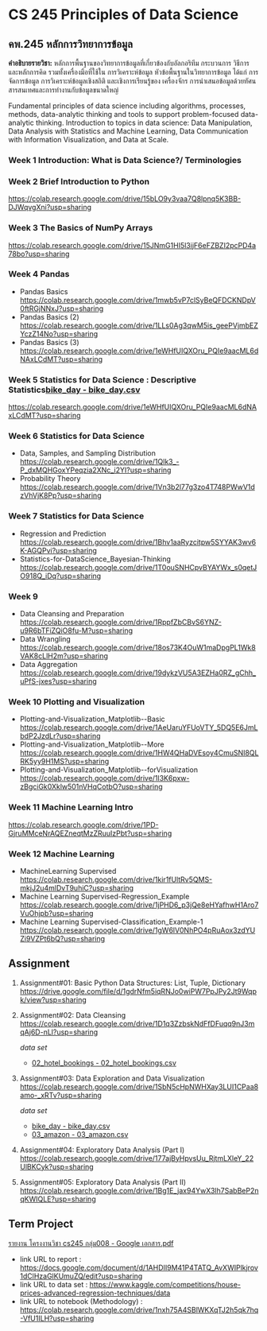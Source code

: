 # CS 245 Principles of Data Science
## คพ.245 หลักการวิทยาการข้อมูล
**คำอธิบายรายวิชา:**
หลักการพื้นฐานของวิทยาการข้อมูลที่เกี่ยวข้องกับอัลกอริทีม กระบวนการ วิธีการและหลักการคิด รวมทั้งเครื่องมือที่ใช้ใน
การวิเคราะห์ข้อมูล หัวข้อพื้นฐานในวิทยาการข้อมูล ได้แก่ การจัดการข้อมูล การวิเคราะห์ข้อมูลเชิงสถิติ และเชิงการเรียนรู้ของ
เครื่องจักร การนำเสนอข้อมูลด้วยทัศนสารสนเทศและการทำงานกับข้อมูลขนาดใหญ่

Fundamental principles of data science including algorithms, processes, methods, data-analytic thinking and tools to support problem-focused data-analytic thinking. Introduction to topics in data science: Data Manipulation, Data Analysis with Statistics and Machine Learning, Data Communication with Information Visualization, and Data at Scale.

### Week 1 Introduction: What is Data Science?/ Terminologies
### Week 2 Brief Introduction to Python
 https://colab.research.google.com/drive/15bLO9y3vaa7Q8lpnq5K3BB-DJWqvgXni?usp=sharing
### Week 3 The Basics of NumPy Arrays
https://colab.research.google.com/drive/15JNmG1HI5l3ijF6eFZBZI2pcPD4a78bo?usp=sharing
### Week 4 Pandas
* Pandas Basics https://colab.research.google.com/drive/1mwb5vP7clSyBeQFDCKNDpV0ftRGjNNxJ?usp=sharing
* Pandas Basics (2) https://colab.research.google.com/drive/1LLs0Ag3qwM5is_geePVjmbEZYczZ14No?usp=sharing
* Pandas Basics (3)
https://colab.research.google.com/drive/1eWHfUIQXOru_PQIe9aacML6dNAxLCdMT?usp=sharing
### Week 5 Statistics for Data Science : Descriptive Statistics[bike_day - bike_day.csv](https://github.com/NatthanichaBoonluea/CS-245-Principles-of-Data-Science/files/10352824/bike_day.-.bike_day.csv)

https://colab.research.google.com/drive/1eWHfUIQXOru_PQIe9aacML6dNAxLCdMT?usp=sharing
### Week 6 Statistics for Data Science
- Data, Samples, and Sampling Distribution
https://colab.research.google.com/drive/1Qlk3_-P_dxMQHGoxYPeqzia2XNc_i2YI?usp=sharing
- Probability Theory https://colab.research.google.com/drive/1Vn3b2l77g3zo4T748PWwV1dzVhVjK8Pp?usp=sharing
### Week 7 Statistics for Data Science
- Regression and Prediction 
https://colab.research.google.com/drive/1Bhv1aaRyzcitpw5SYYAK3wv6K-AGQPvi?usp=sharing
- Statistics-for-DataScience_Bayesian-Thinking https://colab.research.google.com/drive/1T0ouSNHCpvBYAYWx_s0qetJO918Q_iDq?usp=sharing
### Week 9 
- Data Cleansing and Preparation  https://colab.research.google.com/drive/1RppfZbCBvS6YNZ-u9R6bTFiZQiO8fu-M?usp=sharing
- Data Wrangling https://colab.research.google.com/drive/18os73K4OuW1maDpgPL1Wk8VAK8cLlH2m?usp=sharing
- Data Aggregation https://colab.research.google.com/drive/19dykzVU5A3EZHa0RZ_gChh_uPfS-jxes?usp=sharing
### Week 10 Plotting and Visualization
- Plotting-and-Visualization_Matplotlib--Basic https://colab.research.google.com/drive/1AeUaruYFUoVTY_5DQ5E6JmLbdP2JzdLr?usp=sharing
- Plotting-and-Visualization_Matplotlib--More https://colab.research.google.com/drive/1HW4QHaDVEsoy4CmuSNI8QLRK5yy9H1MS?usp=sharing
- Plotting-and-Visualization_Matplotlib--forVisualization
https://colab.research.google.com/drive/1l3K6pxw-zBgciGk0Xklw501nVHqCotbO?usp=sharing
### Week 11 Machine Learning Intro 
https://colab.research.google.com/drive/1PD-GjruMMceNrAQEZneqtMzZRuuIzPbt?usp=sharing
### Week 12 Machine Learning
- MachineLearning Supervised
https://colab.research.google.com/drive/1kir1fUltRv5QMS-mkjJ2u4mlDvT9uhiC?usp=sharing
- Machine Learning Supervised-Regression_Example
https://colab.research.google.com/drive/1jPHD6_p3jQe8eHYafhwH1Aro7VuOhjpb?usp=sharing
- Machine Learning Supervised-Classification_Example-1
https://colab.research.google.com/drive/1gW6lV0NhPO4pRuAox3zdYUZi9VZPt6bQ?usp=sharing
## Assignment 
1. Assignment#01: Basic Python Data Structures: List, Tuple, Dictionary https://drive.google.com/file/d/1gdrNfm5iqRNJo0wiPW7PpJPy2Jt9Wqpk/view?usp=sharing
2. Assignment#02: Data Cleansing https://colab.research.google.com/drive/1D1q3ZzbskNdFfDFuqq9nJ3mqAj6D-nLl?usp=sharing
   
   *data set* 
     - [02_hotel_bookings - 02_hotel_bookings.csv](https://github.com/NatthanichaBoonluea/CS-245-Principles-of-Data-Science/files/10352848/02_hotel_bookings.-.02_hotel_bookings.csv)

3. Assignment#03: Data Exploration and Data Visualization https://colab.research.google.com/drive/1SbN5cHpNWHXay3LUI1CPaa8amo-_xRTv?usp=sharing
   
   *data set*
      - [bike_day - bike_day.csv](https://github.com/NatthanichaBoonluea/CS-245-Principles-of-Data-Science/files/10352826/bike_day.-.bike_day.csv)
      - [03_amazon - 03_amazon.csv](https://github.com/NatthanichaBoonluea/CS-245-Principles-of-Data-Science/files/10352829/03_amazon.-.03_amazon.csv)
4. Assignment#04: Exploratory Data Analysis (Part I) 
https://colab.research.google.com/drive/177ajByHpvsUu_RjtmLXleY_22UlBKCyk?usp=sharing
5. Assignment#05: Exploratory Data Analysis (Part II)
https://colab.research.google.com/drive/1Bg1E_jax94YwX3lh7SabBeP2nqKWIQLE?usp=sharing

## Term Project
[รายงาน โครงงานวิชา cs245 กลุ่ม008 - Google เอกสาร.pdf](https://github.com/NatthanichaBoonluea/CS-245-Principles-of-Data-Science/files/10353307/cs245.008.-.Google.pdf)
 * link URL to report : https://docs.google.com/document/d/1AHDII9M41P4TATQ_AvXWIPlkjrov1dClHzaGlKUmuZQ/edit?usp=sharing
 * link URL to data set : https://www.kaggle.com/competitions/house-prices-advanced-regression-techniques/data
 * link URL to notebook (Methodology) : https://colab.research.google.com/drive/1nxh75A4SBlWKXqTJ2h5qk7hq-VfU1ILH?usp=sharing
